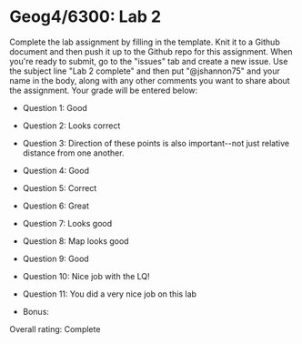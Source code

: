 # Geog4/6300: Lab 2

Complete the lab assignment by filling in the template. Knit it to a Github document and then push it up to the Github repo for this assignment. When you're ready to submit, go to the "issues" tab and create a new issue. Use the subject line "Lab 2 complete" and then put "@jshannon75" and your name in the body, along with any other comments you want to share about the assignment. Your grade will be entered below:

* Question 1: Good<p>
* Question 2: Looks correct<p>
* Question 3: Direction of these points is also important--not just relative distance from one another.<p>
* Question 4: Good<p>
* Question 5: Correct<p>
* Question 6: Great<p>
* Question 7: Looks good<p>
* Question 8: Map looks good<p>
* Question 9: Good<p>
* Question 10: Nice job with the LQ!<p>
* Question 11: You did a very nice job on this lab<p>

* Bonus:
<p>
Overall rating: Complete
